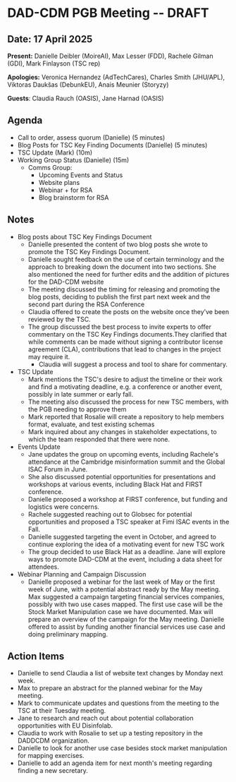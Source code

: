 # DAD-CDM PGB Meeting -- DRAFT

## Date: 17 April 2025

**Present:** Danielle Deibler (MoireAI), Max Lesser (FDD), Rachele Gilman (GDI), Mark Finlayson (TSC rep)

**Apologies:**  Veronica Hernandez (AdTechCares),  Charles Smith (JHU/APL), Viktoras Daukšas (DebunkEU), Anais Meunier (Storyzy)

**Guests**: Claudia Rauch (OASIS), Jane Harnad (OASIS)

## Agenda

* Call to order, assess quorum (Danielle) (5 minutes)  
* Blog Posts for TSC Key Finding Documents (Danielle) (5 minutes)  
* TSC Update (Mark) (10m)  
* Working Group Status (Danielle) (15m)  
  * Comms Group:  
    * Upcoming Events and Status  
    * Website plans  
    * Webinar \+ for RSA  
    * Blog brainstorm for RSA

## Notes

* Blog posts about TSC Key Findings Document  
  * Danielle presented the content of two blog posts she wrote to promote the TSC Key Findings Document.  
  * Danielle sought feedback on the use of certain terminology and the approach to breaking down the document into two sections. She also mentioned the need for further edits and the addition of pictures for the DAD-CDM website  
  * The meeting discussed the timing for releasing and promoting the blog posts, deciding to publish the first part next week and the second part during the RSA Conference  
  * Claudia offered to create the posts on the website once they’ve been reviewed by the TSC.  
  * The group discussed the best process to invite experts to offer commentary on the TSC Key Findings documents.They clarified that while comments can be made without signing a contributor license agreement (CLA), contributions that lead to changes in the project may require it.  
    * Claudia will suggest a process and tool to share for commentary.  
* TSC Update  
  * Mark mentions the TSC's desire to adjust the timeline or their work and find a motivating deadline, e.g. a conference or another event, possibly in late summer or early fall.  
  * The meeting also discussed the process for new TSC members, with the PGB needing to approve them  
  * Mark reported that Rosalie will create a repository to help members format, evaluate, and test existing schemas  
  * Mark inquired about any changes in stakeholder expectations, to which the team responded that there were none.   
* Events Update  
  *  Jane updates the group on upcoming events, including Rachele's attendance at the Cambridge misinformation summit and the Global ISAC Forum in June.  
  * She also discussed potential opportunities for presentations and workshops at various events, including Black Hat and FIRST conference.   
  * Danielle proposed a workshop at FIRST conference, but funding and logistics were concerns.   
  * Rachele suggested reaching out to Globsec for potential opportunities and proposed a TSC speaker at Fimi ISAC events in the Fall.  
  * Danielle suggested targeting the event in October, and agreed to continue exploring the idea of a motivating event for new TSC work  
  * The group decided to use Black Hat as a deadline. Jane will explore ways to promote DAD-CDM at the event, including a data sheet for attendees.   
* Webinar Planning and Campaign Discussion  
  * Danielle proposed a webinar for the last week of May or the first week of June, with a potential abstract ready by the May meeting. Max suggested a campaign targeting financial services companies, possibly with two use cases mapped. The first use case will be the Stock Market Manipulation case we have documented. Max will prepare an overview of the campaign for the May meeting. Danielle offered to assist by funding another financial services use case and doing preliminary mapping.

## Action Items

* Danielle to send Claudia a list of website text changes by Monday next week.  
* Max to prepare an abstract for the planned webinar for the May meeting.  
* Mark to communicate updates and questions from the meeting to the TSC at their Tuesday meeting.  
* Jane to research and reach out about potential collaboration opportunities with EU Disinfolab.  
* Claudia to work with Rosalie to set up a testing repository in the DADDCDM organization.  
* Danielle to look for another use case besides stock market manipulation for mapping exercises.  
* Danielle to add an agenda item for next month's meeting regarding finding a new secretary.


